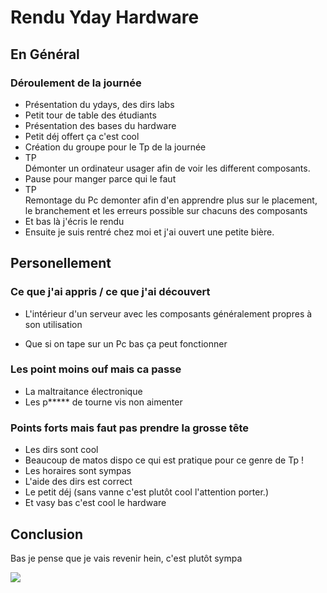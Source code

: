 # Rendu Yday Hardware

## En Général
### Déroulement de la journée

* Présentation du ydays, des dirs labs
* Petit tour de table des étudiants
* Présentation des bases du hardware
* Petit déj offert ça c'est cool
* Création du groupe pour le Tp de la journée
* TP <br>
    Démonter un ordinateur usager afin de voir les different composants.
* Pause pour manger parce qui le faut 
* TP <br>
Remontage du Pc demonter afin d'en apprendre plus sur le placement, le branchement et les erreurs possible sur chacuns des composants
* Et bas là j'écris le rendu 
* Ensuite je suis rentré chez moi et j'ai ouvert une petite bière.

## Personellement
### Ce que j'ai appris / ce que j'ai découvert

- L'intérieur d'un serveur avec les composants généralement propres à son utilisation
 
- Que si on tape sur un Pc bas ça peut fonctionner


### Les point moins ouf mais ca passe

- La maltraitance électronique
- Les p***** de tourne vis non aimenter

### Points forts mais faut pas prendre la grosse tête 

- Les dirs sont cool
- Beaucoup de matos dispo ce qui est pratique pour ce genre de Tp !
- Les horaires sont sympas
- L'aide des dirs est correct
- Le petit déj (sans vanne c'est plutôt cool l'attention porter.)
- Et vasy bas c'est cool le hardware

## Conclusion

Bas je pense que je vais revenir hein, c'est plutôt sympa

![](https://media.tenor.com/tjiQatLCZuUAAAAC/mother-board-ryzen.gifO)
